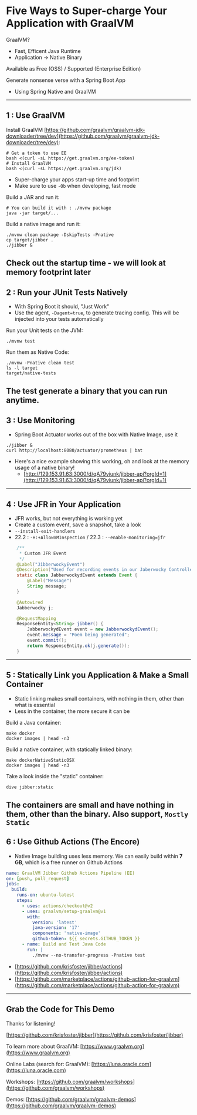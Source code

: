 # Five Ways to Super-charge Your Application with GraalVM

GraalVM?

* Fast, Efficent Java Runtime
* Application -> Native Binary

Available as Free (OSS) / Supported (Enterprise Edition)

Generate nonsense verse with a Spring Boot App
* Using Spring Native and GraalVM

---

## 1 : Use GraalVM

Install GraalVM [https://github.com/graalvm/graalvm-jdk-downloader/tree/dev](https://github.com/graalvm/graalvm-jdk-downloader/tree/dev):

```shell
# Get a token to use EE
bash <(curl -sL https://get.graalvm.org/ee-token)
# Install GraalVM
bash <(curl -sL https://get.graalvm.org/jdk)
```

* Super-charge your apps start-up time and footprint
* Make sure to use `-Ob` when developing, fast mode

Build a JAR and run it:
```shell
# You can build it with : ./mvnw package
java -jar target/...
```

Build a native image and run it:
```shell
./mvnw clean package -DskipTests -Pnative
cp target/jibber .
./jibber &
```

Check out the startup time - we will look at memory footprint later
---
## 2 : Run your JUnit Tests Natively
* With Spring Boot it should, "Just Work"
* Use the agent, `-Dagent=true`, to generate tracing config. This will be injected into your tests automatically

Run your Unit tests on the JVM:
```shell
./mvnw test
```

Run them as Native Code:
```shell
./mvnw -Pnative clean test
ls -l target
target/native-tests
```

The test generate a binary that you can run anytime.
---
## 3 : Use Monitoring
* Spring Boot Actuator works out of the box with Native Image, use it

```shell
./jibber &
curl http://localhost:8080/actuator/prometheus | bat
```

* Here's a nice example showing this working, oh and look at the memory usage of a native binary!
  * [http://129.153.91.63:3000/d/qA79viunk/jibber-api?orgId=1](http://129.153.91.63:3000/d/qA79viunk/jibber-api?orgId=1)

---
## 4 : Use JFR in Your Application
* JFR works, but not everything is working yet
* Create a custom event, save a snapshot, take a look
* `--install-exit-handlers`
* 22.2	: `-H:+AllowVMInspection` / 22.3 : `--enable-monitoring=jfr`

```java
    /**
     * Custom JFR Event
     */
    @Label("JibberwockyEvent")
    @Description("Used for recording events in our Jaberwocky Controller")
    static class JabberwockydEvent extends Event {
        @Label("Message")
        String message;
    }

    @Autowired
    Jabberwocky j;

    @RequestMapping
    ResponseEntity<String> jibber() {
        JabberwockydEvent event = new JabberwockydEvent();
        event.message = "Poem being generated";
        event.commit();
        return ResponseEntity.ok(j.generate());
    }
```

---
## 5 : Statically Link you Application & Make a Small Container
* Static linking makes small containers, with nothing in them, other than what is essential
* Less in the container, the more secure it can be

Build a Java container:
```shell
make docker
docker images | head -n3
```

Build a native container, with statically linked binary:
```shell
make dockerNativeStaticOSX
docker images | head -n3
```

Take a look inside the "static" container:
```shell
dive jibber:static
```

The containers are small and have nothing in them, other than the binary.
Also support, `Mostly Static`
---
## 6 : Use Github Actions (The Encore)
* Native Image building uses less memory. We can easily build within **7 GB**, which is a free runner on  Github Actions

```yaml
name: GraalVM Jibber Github Actions Pipeline (EE)
on: [push, pull_request]
jobs:
  build:
    runs-on: ubuntu-latest
    steps:
      - uses: actions/checkout@v2
      - uses: graalvm/setup-graalvm@v1
        with:
          version: 'latest'
          java-version: '17'
          components: 'native-image'
          github-token: ${{ secrets.GITHUB_TOKEN }}
      - name: Build and Test Java Code
        run: |
          ./mvnw --no-transfer-progress -Pnative test
```
* [https://github.com/krisfoster/jibber/actions](https://github.com/krisfoster/jibber/actions)
* [https://github.com/marketplace/actions/github-action-for-graalvm](https://github.com/marketplace/actions/github-action-for-graalvm)
---
## Grab the Code for This Demo

Thanks for listening!

[https://github.com/krisfoster/jibber](https://github.com/krisfoster/jibber)

To learn more about GraalVM:
[https://www.graalvm.org](https://www.graalvm.org)

Online Labs (search for: GraalVM):
[https://luna.oracle.com](https://luna.oracle.com)

Workshops:
[https://github.com/graalvm/workshops](https://github.com/graalvm/workshops)

Demos:
[https://github.com/graalvm/graalvm-demos](https://github.com/graalvm/graalvm-demos)